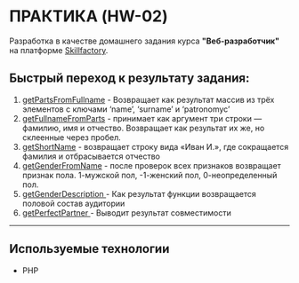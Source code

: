 # ПРАКТИКА (HW-02)
Разработка в качестве домашнего задания курса **"Веб-разработчик"** на платформе [Skillfactory](https://skillfactory.ru/).

## Быстрый переход к результату задания:
1. [getPartsFromFullname](https://github.com/Kub0yd/module12_practice/blob/37be12f83904d936277db826cb43c7842375cae7/Task1.php#L76-L87) - Возвращает как результат массив из трёх элементов с ключами ‘name’, ‘surname’ и ‘patronomyc’
2. [getFullnameFromParts](https://github.com/Kub0yd/module12_practice/blob/37be12f83904d936277db826cb43c7842375cae7/Task1.php#L89-L92) - принимает как аргумент три строки — фамилию, имя и отчество. Возвращает как результат их же, но склеенные через пробел.
3. [getShortName](https://github.com/Kub0yd/module12_practice/blob/37be12f83904d936277db826cb43c7842375cae7/Task1.php#L94-L100) - возвращает строку вида «Иван И.», где сокращается фамилия и отбрасывается отчество
4. [getGenderFromName](https://github.com/Kub0yd/module12_practice/blob/37be12f83904d936277db826cb43c7842375cae7/Task1.php#L102-L129) - после проверок всех признаков возвращает признак пола. 1-мужской пол, -1-женский пол, 0-неопределенный пол.
5. [getGenderDescription ](https://github.com/Kub0yd/module12_practice/blob/37be12f83904d936277db826cb43c7842375cae7/Task1.php#L131-L160) - Как результат функции возвращается половой состав аудитории
6. [getPerfectPartner ](https://github.com/Kub0yd/module12_practice/blob/37be12f83904d936277db826cb43c7842375cae7/Task1.php#L162-L191) - Выводит результат совместимости
---

## Используемые технологии
* PHP


